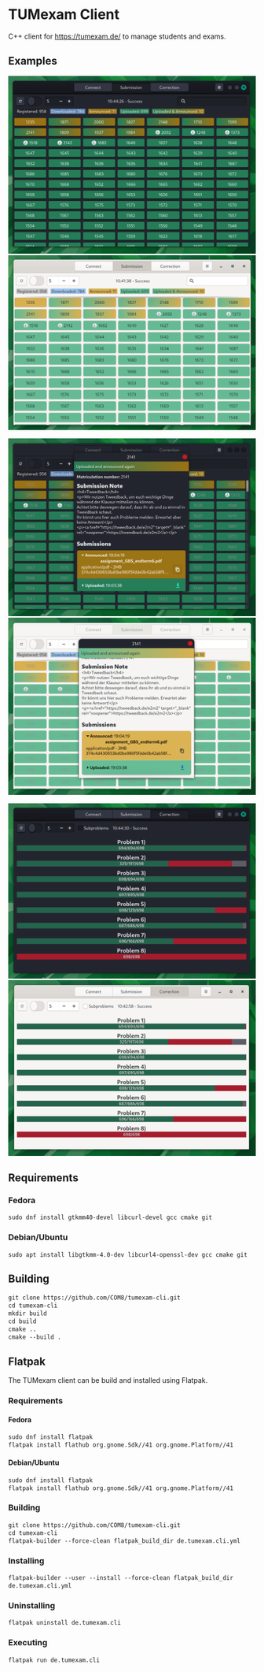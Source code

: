 # TUMexam Client
C++ client for https://tumexam.de/ to manage students and exams.

## Examples

![Dark Submission Overview](images/dark_submissions.png)
![Light Submission Overview](images/light_submissions.png)

![Dark Submission Notes](images/dark_correction_notes.png)
![Light Submission Notes](images/light_correction_notes.png)

![Dark Correction Overview](images/dark_correction.png)
![Light Correction Overview](images/light_correction.png)

## Requirements

### Fedora
```
sudo dnf install gtkmm40-devel libcurl-devel gcc cmake git
```

### Debian/Ubuntu
```
sudo apt install libgtkmm-4.0-dev libcurl4-openssl-dev gcc cmake git
```

## Building
```
git clone https://github.com/COM8/tumexam-cli.git
cd tumexam-cli
mkdir build
cd build
cmake ..
cmake --build .
```

## Flatpak
The TUMexam client can be build and installed using Flatpak.

### Requirements
#### Fedora
```
sudo dnf install flatpak
flatpak install flathub org.gnome.Sdk//41 org.gnome.Platform//41
```

#### Debian/Ubuntu
```
sudo dnf install flatpak
flatpak install flathub org.gnome.Sdk//41 org.gnome.Platform//41
```

### Building
```
git clone https://github.com/COM8/tumexam-cli.git
cd tumexam-cli
flatpak-builder --force-clean flatpak_build_dir de.tumexam.cli.yml
```

### Installing
```
flatpak-builder --user --install --force-clean flatpak_build_dir de.tumexam.cli.yml
```

### Uninstalling
```
flatpak uninstall de.tumexam.cli
```

### Executing
```
flatpak run de.tumexam.cli
```
